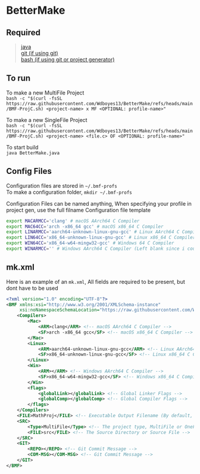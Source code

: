 # BetterMake  
## Required
> [java](https://adoptium.net/temurin/releases/?package=jdk&version=21)  
> [git (if using git)](https://git-scm.com/downloads)  
> [bash (if using git or project generator)](https://www.gnu.org/software/bash/)
  
## To run
To make a new MultiFile Project  
`bash -c "$(curl -fsSL https://raw.githubusercontent.com/Wdboyes13/BetterMake/refs/heads/main/BMF-ProjC.sh) <project-name> x MF <OPTIONAL: profile-name>"`  
  
To make a new SingleFile Project  
`bash -c "$(curl -fsSL https://raw.githubusercontent.com/Wdboyes13/BetterMake/refs/heads/main/BMF-ProjC.sh) <project-name> <file.c> OF <OPTIONAL: profile-name>"`  
  
To start build  
`java BetterMake.java`  
  
## Config Files  
Configuration files are stored in `~/.bmf-profs`  
To make a configuration folder, `mkdir ~/.bmf-profs`
  
Configuration Files can be named anything, When specifying your profile in project gen, use the full filname
Configuration file template
```sh
export MACARMCC='clang' # macOS AArch64 C Compiler
export MAC64CC='arch -x86_64 gcc' # macOS x86_64 C Compiler
export LINARMCC='aarch64-unknown-linux-gnu-gcc' # Linux AArch64 C Compiler
export LIN64CC='x86_64-unknown-linux-gnu-gcc' # Linux x86_64 C Compiler
export WIN64CC='x86_64-w64-mingw32-gcc' # Windows 64 C Compiler
export WINARMCC='' # Windows AArch64 C Compiler (Left blank since i couldn't find one)
```
  
## mk.xml
Here is an example of an `mk.xml`, All fields are required to be present, but dont have to be used
```xml
<?xml version="1.0" encoding="UTF-8"?>
<BMF xmlns:xsi="http://www.w3.org/2001/XMLSchema-instance"
     xsi:noNamespaceSchemaLocation="https://raw.githubusercontent.com/Wdboyes13/BetterMake/refs/heads/main/BMF.xsd">
    <Compilers>
        <Mac>
            <ARM>clang</ARM> <!-- macOS AArch64 C Compiler -->
            <SF>arch -x86_64 gcc</SF> <!-- macOS x86_64 C Compiler -->
        </Mac>
        <Linux>
            <ARM>aarch64-unknown-linux-gnu-gcc</ARM> <!-- Linux AArch64 C Compiler -->
            <SF>x86_64-unknown-linux-gnu-gcc</SF> <!-- Linux x86_64 C Compiler -->
        </Linux>
        <Win>
            <ARM></ARM> <!-- Windows AArch64 C Compiler -->
            <SF>x86_64-w64-mingw32-gcc</SF> <!-- Windows x86_64 C Compiler -->
        </Win>
        <flags>
            <globalLink></globalLink> <!-- Global Linker Flags -->
            <globalComp></globalComp> <!-- Global Compiler Flags -->
        </flags>
    </Compilers>
    <FILE>MathProj</FILE> <!-- Executable Output Filename (By default, the folder name)-->
    <SRC>
        <Type>MultiFile</Type> <!-- The project type, MultiFile or OneFile -->
        <FILE>src</FILE> <!-- The Source Directory or Source File -->
    </SRC>
    <GIT>
        <REPO></REPO> <!-- Git Commit Message -->
        <COM-MSG></COM-MSG> <!-- Git Commit Message -->
    </GIT>
</BMF>
```